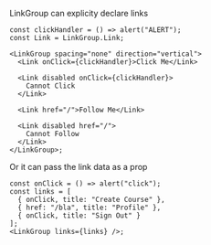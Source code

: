LinkGroup can explicity declare links

```react
const clickHandler = () => alert("ALERT");
const Link = LinkGroup.Link;

<LinkGroup spacing="none" direction="vertical">
  <Link onClick={clickHandler}>Click Me</Link>

  <Link disabled onClick={clickHandler}>
    Cannot Click
  </Link>

  <Link href="/">Follow Me</Link>

  <Link disabled href="/">
    Cannot Follow
  </Link>
</LinkGroup>;
```

Or it can pass the link data as a prop

```react
const onClick = () => alert("click");
const links = [
  { onClick, title: "Create Course" },
  { href: "/bla", title: "Profile" },
  { onClick, title: "Sign Out" }
];
<LinkGroup links={links} />;
```
